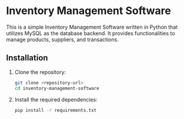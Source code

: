 # Inventory Management Software

This is a simple Inventory Management Software written in Python that utilizes MySQL as the database backend. It provides functionalities to manage products, suppliers, and transactions.

## Installation

1. Clone the repository:
   ```bash
   git clone <repository-url>
   cd inventory-management-software

2. Install the required dependencies:
   ```bash
   pip install -r requirements.txt

